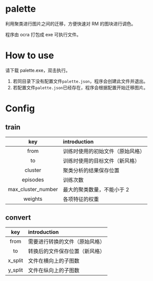 # palette
利用聚类进行图片之间的迁移，方便快速对 RM 的图块进行调色。

程序由 ocra 打包成 exe 可执行文件。

# How to use
请下载 palette.exe，双击执行。
1. 若同目录下没有配置文件`palette.json`，程序会创建此文件并退出。
2. 若配置文件`palette.json`已经存在，程序会根据配置开始迁移图片。

# Config
## train
key | introduction 
:--:|:-------------
from|训练时使用的初始文件（原始风格）
to|训练时使用的目标文件（新风格）
cluster|聚类分析的结果保存位置
episodes|训练次数
max_cluster_number|最大的聚类数量，不能小于 2
weights|各项特征的权重

## convert
key | introduction
:--:|:-------------
from|需要进行转换的文件（原始风格）
to|转换后的文件保存位置（新风格）
x_split|文件在横向上的子图数
y_split|文件在纵向上的子图数
